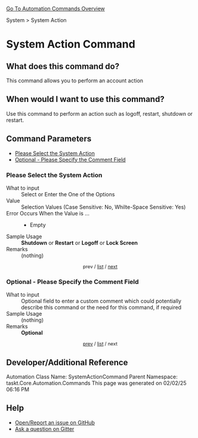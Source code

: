 <!--TITLE: System Action Command -->
<!-- SUBTITLE: a command in the System group. -->
[Go To Automation Commands Overview](/automation-commands.md)


System &gt; System Action


# System Action Command


## What does this command do?
This command allows you to perform an account action


## When would I want to use this command?
Use this command to perform an action such as logoff, restart, shutdown or restart.


<a id="param_list"></a>
## Command Parameters
- [Please Select the System Action](#param_0)
- [Optional - Please Specify the Comment Field](#param_1)


<a id="param_0"></a>
### Please Select the System Action


<dl>
<dt>What to input</dt><dd>Select or Enter the One of the Options</dd>
<dt>Value</dt><dd>Selection Values (Case Sensitive: No, Whilte-Space Sensitive: Yes)</dd>
<dt>Error Occurs When the Value is ...</dt><dd><ul>
<li>Empty</li>
</ul></dd>
<dt>Sample Usage</dt><dd><strong>Shutdown</strong> or  <strong>Restart</strong> or  <strong>Logoff</strong> or  <strong>Lock Screen</strong></dd>
<dt>Remarks</dt><dd>(nothing)</dd>
</dl>




<div style="font-size: 90%; text-align: center">


prev / [list](#param_list) / [next](#param_1)


</div>


<a id="param_1"></a>
### Optional - Please Specify the Comment Field


<dl>
<dt>What to input</dt><dd>Optional field to enter a custom comment which could potentially describe this command or the need for this command, if required</dd>
<dt>Sample Usage</dt><dd>(nothing)</dd>
<dt>Remarks</dt><dd><strong>Optional</strong><br></dd>
</dl>




<div style="font-size: 90%; text-align: center">


[prev](#param_1) / [list](#param_list) / next


</div>


## Developer/Additional Reference
Automation Class Name: SystemActionCommand
Parent Namespace: taskt.Core.Automation.Commands
This page was generated on 02/02/25 06:16 PM


## Help
- [Open/Report an issue on GitHub](https://github.com/rcktrncn/taskt/issues/new)
- [Ask a question on Gitter](https://gitter.im/taskt-rpa/Lobby)
